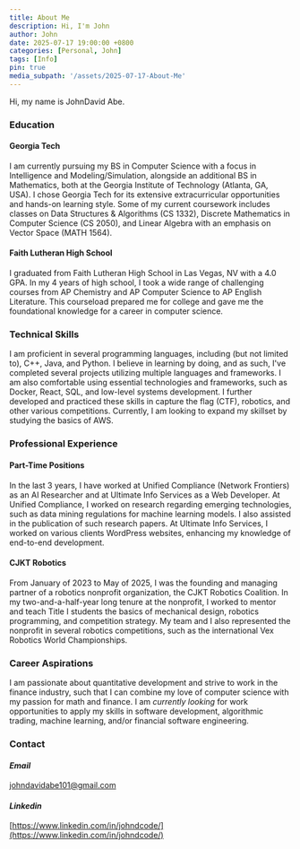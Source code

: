 ```yaml
---
title: About Me
description: Hi, I'm John
author: John
date: 2025-07-17 19:00:00 +0800
categories: [Personal, John]
tags: [Info]
pin: true
media_subpath: '/assets/2025-07-17-About-Me'
---
```



Hi, my name is JohnDavid Abe.


### Education

#### Georgia Tech

I am currently pursuing my BS in Computer Science with a focus in Intelligence and Modeling/Simulation, alongside an additional BS in Mathematics, both at the Georgia Institute of Technology (Atlanta, GA, USA). I chose Georgia Tech for its extensive extracurricular opportunities and hands-on learning style. Some of my current coursework includes classes on Data Structures & Algorithms (CS 1332), Discrete Mathematics in Computer Science (CS 2050), and Linear Algebra with an emphasis on Vector Space (MATH 1564). 

#### Faith Lutheran High School

I graduated from Faith Lutheran High School in Las Vegas, NV with a 4.0 GPA. In my 4 years of high school, I took a wide range of challenging courses from AP Chemistry and AP Computer Science to AP English Literature. This courseload prepared me for college and gave me the foundational knowledge for a career in computer science.



### Technical Skills

I am proficient in several programming languages, including (but not limited to), C++, Java, and Python. I believe in learning by doing, and as such, I've completed several projects utilizing multiple languages and frameworks. I am also comfortable using essential technologies and frameworks, such as Docker, React, SQL, and low-level systems development. I further developed and practiced these skills in capture the flag (CTF), robotics, and other various competitions. Currently, I am looking to expand my skillset by studying the basics of AWS. 



### Professional Experience

#### Part-Time Positions

In the last 3 years, I have worked at Unified Compliance (Network Frontiers) as an AI Researcher and at Ultimate Info Services as a Web Developer. At Unified Compliance, I worked on research regarding emerging technologies, such as data mining regulations for machine learning models. I also assisted in the publication of such research papers. At Ultimate Info Services, I worked on various clients WordPress websites, enhancing my knowledge of end-to-end development.

#### CJKT Robotics

From January of 2023 to May of 2025, I was the founding and managing partner of a robotics nonprofit organization, the CJKT Robotics Coalition. In my two-and-a-half-year long tenure at the nonprofit, I worked to mentor and teach Title I students the basics of mechanical design, robotics programming, and competition strategy. My team and I also represented the nonprofit in several robotics competitions, such as the international Vex Robotics World Championships.



### Career Aspirations

I am passionate about quantitative development and strive to work in the finance industry, such that I can combine my love of computer science with my passion for math and finance. I am *currently looking* for work opportunities to apply my skills in software development, algorithmic trading, machine learning, and/or financial software engineering.


### Contact

#### *Email*
johndavidabe101@gmail.com
#### *Linkedin*
[https://www.linkedin.com/in/johndcode/](https://www.linkedin.com/in/johndcode/)
